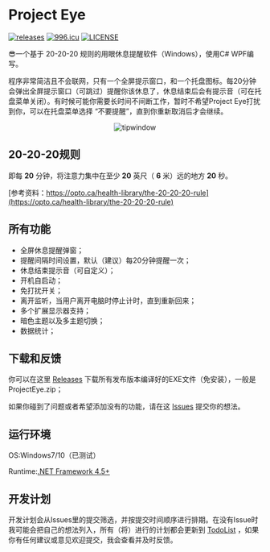 # Project Eye

[![releases](https://img.shields.io/badge/releases-1.0.5-00D4A0.svg)](https://github.com/Planshit/ProjectEye/releases)
[![996.icu](https://img.shields.io/badge/link-996.icu-red.svg)](https://996.icu)
[![LICENSE](https://img.shields.io/badge/license-Anti%20996-blue.svg)](https://github.com/996icu/996.ICU/blob/master/LICENSE)

😎一个基于 20-20-20 规则的用眼休息提醒软件（Windows），使用C# WPF编写。

程序非常简洁且不会联网，只有一个全屏提示窗口，和一个托盘图标。每20分钟会弹出全屏提示窗口（可跳过）提醒你该休息了，休息结束后会有提示音（可在托盘菜单关闭）。有时候可能你需要长时间不间断工作，暂时不希望Project Eye打扰到你，可以在托盘菜单选择 “不要提醒”，直到你重新取消后才会继续。

<p align="center">
  <img alt="tipwindow" src="https://raw.githubusercontent.com/Planshit/ProjectEye/master/screenshot/tipwindow.jpg">
</p>

## 20-20-20规则

即每 **20** 分钟，将注意力集中在至少 **20** 英尺（ **6** 米）远的地方 **20** 秒。

[参考资料：https://opto.ca/health-library/the-20-20-20-rule](https://opto.ca/health-library/the-20-20-20-rule)

## 所有功能

- 全屏休息提醒弹窗；
- 提醒间隔时间设置，默认（建议）每20分钟提醒一次；
- 休息结束提示音（可自定义）；
- 开机自启动；
- 免打扰开关；
- 离开监听，当用户离开电脑时停止计时，直到重新回来；
- 多个扩展显示器支持；
- 暗色主题以及多主题切换；
- 数据统计；

## 下载和反馈

你可以在这里 [Releases](https://github.com/Planshit/ProjectEye/releases) 下载所有发布版本编译好的EXE文件（免安装），一般是ProjectEye.zip；

如果你碰到了问题或者希望添加没有的功能，请在这 [Issues](https://github.com/Planshit/ProjectEye/issues) 提交你的想法。

## 运行环境

OS:Windows7/10（已测试）

Runtime:[.NET Framework 4.5+](https://dotnet.microsoft.com/download/dotnet-framework)

## 开发计划

开发计划会从Issues里的提交筛选，并按提交时间顺序进行排期。在没有Issue时我可能会把自己的想法列入，所有（将）进行的计划都会更新到 [TodoList](https://github.com/Planshit/ProjectEye/blob/master/todo.md) ，如果你有任何建议或意见欢迎提交，我会查看并及时反馈。
